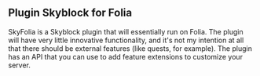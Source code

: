 ## Plugin Skyblock for Folia

SkyFolia is a Skyblock plugin that will essentially run on Folia. 
The plugin will have very little innovative functionality, and it's not my intention at all that there should be external features (like quests, for example). 
The plugin has an API that you can use to add feature extensions to customize your server.